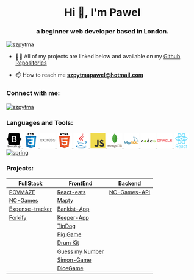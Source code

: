 <h1 align="center">Hi 👋, I'm Pawel</h1>
<h3 align="center">a beginner web developer based in London.</h3>

<p align="left"> <img src="https://komarev.com/ghpvc/?username=szpytma&label=Profile%20views&color=0e75b6&style=flat" alt="szpytma" /> </p>

- 👨‍💻 All of my projects are linked below and available on my [Github Repositories](https://github.com/Szpytma?tab=repositories)

- 📫 How to reach me **szpytmapawel@hotmail.com**

<h3 align="left">Connect with me:</h3>
<p align="left">
<a href="https://linkedin.com/in/szpytma" target="blank"><img align="center" src="https://raw.githubusercontent.com/rahuldkjain/github-profile-readme-generator/master/src/images/icons/Social/linked-in-alt.svg" alt="szpytma" height="30" width="40" /></a>
</p>

<h3 align="left">Languages and Tools:</h3>
<p align="left"> <a href="https://getbootstrap.com" target="_blank" rel="noreferrer"> <img src="https://raw.githubusercontent.com/devicons/devicon/master/icons/bootstrap/bootstrap-plain-wordmark.svg" alt="bootstrap" width="40" height="40"/> </a> <a href="https://www.w3schools.com/css/" target="_blank" rel="noreferrer"> <img src="https://raw.githubusercontent.com/devicons/devicon/master/icons/css3/css3-original-wordmark.svg" alt="css3" width="40" height="40"/> </a> <a href="https://expressjs.com" target="_blank" rel="noreferrer"> <img src="https://raw.githubusercontent.com/devicons/devicon/master/icons/express/express-original-wordmark.svg" alt="express" width="40" height="40"/> </a> <a href="https://www.w3.org/html/" target="_blank" rel="noreferrer"> <img src="https://raw.githubusercontent.com/devicons/devicon/master/icons/html5/html5-original-wordmark.svg" alt="html5" width="40" height="40"/> </a> <a href="https://www.java.com" target="_blank" rel="noreferrer"> <img src="https://raw.githubusercontent.com/devicons/devicon/master/icons/java/java-original.svg" alt="java" width="40" height="40"/> </a> <a href="https://developer.mozilla.org/en-US/docs/Web/JavaScript" target="_blank" rel="noreferrer"> <img src="https://raw.githubusercontent.com/devicons/devicon/master/icons/javascript/javascript-original.svg" alt="javascript" width="40" height="40"/> </a> <a href="https://www.mongodb.com/" target="_blank" rel="noreferrer"> <img src="https://raw.githubusercontent.com/devicons/devicon/master/icons/mongodb/mongodb-original-wordmark.svg" alt="mongodb" width="40" height="40"/> </a> <a href="https://www.mysql.com/" target="_blank" rel="noreferrer"> <img src="https://raw.githubusercontent.com/devicons/devicon/master/icons/mysql/mysql-original-wordmark.svg" alt="mysql" width="40" height="40"/> </a> <a href="https://nodejs.org" target="_blank" rel="noreferrer"> <img src="https://raw.githubusercontent.com/devicons/devicon/master/icons/nodejs/nodejs-original-wordmark.svg" alt="nodejs" width="40" height="40"/> </a> <a href="https://www.oracle.com/" target="_blank" rel="noreferrer"> <img src="https://raw.githubusercontent.com/devicons/devicon/master/icons/oracle/oracle-original.svg" alt="oracle" width="40" height="40"/> </a> <a href="https://reactjs.org/" target="_blank" rel="noreferrer"> <img src="https://raw.githubusercontent.com/devicons/devicon/master/icons/react/react-original-wordmark.svg" alt="react" width="40" height="40"/> </a> <a href="https://spring.io/" target="_blank" rel="noreferrer"> <img src="https://www.vectorlogo.zone/logos/springio/springio-icon.svg" alt="spring" width="40" height="40"/> </a> </p>

### Projects: 

| FullStack | FrontEnd |  Backend | 
|---|---|---|
|[POVMAZE](https://povmaze.netlify.app/)| [React-eats](https://react-eats.netlify.app/) | [NC-Games-API](https://nc-games-rkbx.onrender.com/)
|[NC-Games](https://szpytma-nc-games.netlify.app/)| [Mapty](https://mapty-ashy.vercel.app/)| 
|[Expense-tracker](https://react-app-expense-tracker.netlify.app/)| [Bankist-App](https://bankist-app-szpytma.vercel.app/)
|[Forkify](https://forkify-szp.netlify.app/)| [Keeper-App](https://szpytma-keeper-app.netlify.app/)
| |[TinDog](https://szpytma.github.io/TinDog/)
| | [Pig Game](https://szpytma.github.io/Pig-Game) 
| | [Drum Kit](https://szpytma.github.io/drumKit) 
| | [Guess my Number](https://guess-my-number-mate.netlify.app) 
| | [Simon-Game](https://szpytma.github.io/Simon-Game) 
| | [DiceGame](https://szpytma.github.io/DiceGame/)


